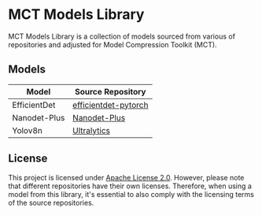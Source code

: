# MCT Models Library 

MCT Models Library is a collection of models sourced from various of repositories and adjusted for Model Compression Toolkit (MCT).

## Models

| Model        | Source Repository                                                         |
|--------------|---------------------------------------------------------------------------|
| EfficientDet | [efficientdet-pytorch](https://github.com/rwightman/efficientdet-pytorch) | 
| Nanodet-Plus | [Nanodet-Plus](https://github.com/RangiLyu/nanodet)                       | 
| Yolov8n      | [Ultralytics](https://github.com/ultralytics/ultralytics)                 |



## License
This project is licensed under [Apache License 2.0](../../LICENSE.md).
However, please note that different repositories have their own licenses. Therefore, when using a model from 
this library, it's essential to also comply with the licensing terms of the source repositories.
